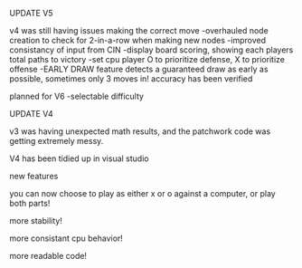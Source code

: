 UPDATE V5

v4 was still having issues making the correct move
    -overhauled node creation to check for 2-in-a-row when making new nodes
    -improved consistancy of input from CIN 
    -display board scoring, showing each players total paths to victory 
    -set cpu player O to prioritize defense, X to prioritize offense
    -EARLY DRAW feature detects a guaranteed draw as early as possible, sometimes only 3 moves in! accuracy has been verified 



planned for V6
    -selectable difficulty

UPDATE V4

v3 was having unexpected math results, and the patchwork code was getting extremely messy. 

V4 has been tidied up in visual studio

new features

you can now choose to play as either x or o against a computer, or play both parts! 

more stability! 

more consistant cpu behavior! 

more readable code! 
